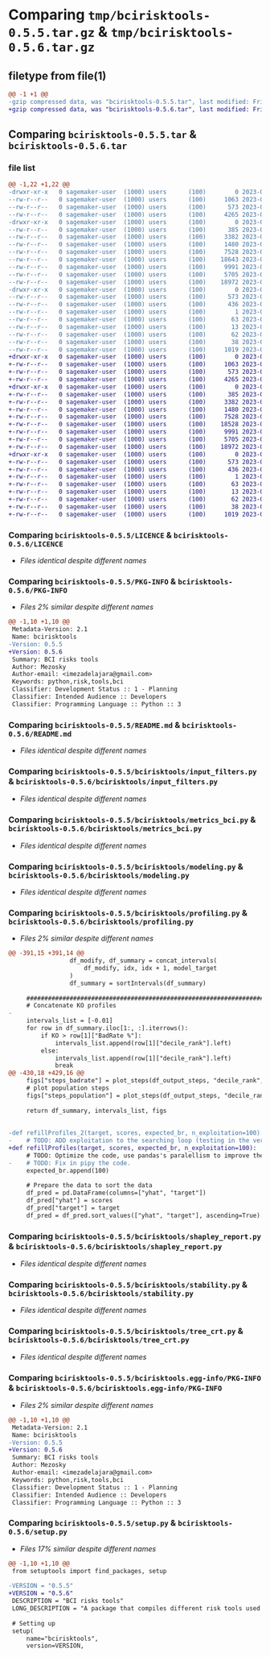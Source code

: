 # Comparing `tmp/bcirisktools-0.5.5.tar.gz` & `tmp/bcirisktools-0.5.6.tar.gz`

## filetype from file(1)

```diff
@@ -1 +1 @@
-gzip compressed data, was "bcirisktools-0.5.5.tar", last modified: Fri Aug  4 11:41:33 2023, max compression
+gzip compressed data, was "bcirisktools-0.5.6.tar", last modified: Fri Aug  4 11:50:24 2023, max compression
```

## Comparing `bcirisktools-0.5.5.tar` & `bcirisktools-0.5.6.tar`

### file list

```diff
@@ -1,22 +1,22 @@
-drwxr-xr-x   0 sagemaker-user  (1000) users      (100)        0 2023-08-04 11:41:33.812000 bcirisktools-0.5.5/
--rw-r--r--   0 sagemaker-user  (1000) users      (100)     1063 2023-07-27 13:56:43.000000 bcirisktools-0.5.5/LICENCE
--rw-r--r--   0 sagemaker-user  (1000) users      (100)      573 2023-08-04 11:41:33.806000 bcirisktools-0.5.5/PKG-INFO
--rw-r--r--   0 sagemaker-user  (1000) users      (100)     4265 2023-07-27 13:56:43.000000 bcirisktools-0.5.5/README.md
-drwxr-xr-x   0 sagemaker-user  (1000) users      (100)        0 2023-08-04 11:41:33.696000 bcirisktools-0.5.5/bcirisktools/
--rw-r--r--   0 sagemaker-user  (1000) users      (100)      385 2023-08-03 23:14:09.000000 bcirisktools-0.5.5/bcirisktools/__init__.py
--rw-r--r--   0 sagemaker-user  (1000) users      (100)     3382 2023-07-27 13:56:43.000000 bcirisktools-0.5.5/bcirisktools/input_filters.py
--rw-r--r--   0 sagemaker-user  (1000) users      (100)     1480 2023-07-27 13:56:43.000000 bcirisktools-0.5.5/bcirisktools/metrics_bci.py
--rw-r--r--   0 sagemaker-user  (1000) users      (100)     7528 2023-07-27 13:56:43.000000 bcirisktools-0.5.5/bcirisktools/modeling.py
--rw-r--r--   0 sagemaker-user  (1000) users      (100)    18643 2023-08-04 11:39:21.000000 bcirisktools-0.5.5/bcirisktools/profiling.py
--rw-r--r--   0 sagemaker-user  (1000) users      (100)     9991 2023-07-27 13:56:43.000000 bcirisktools-0.5.5/bcirisktools/shapley_report.py
--rw-r--r--   0 sagemaker-user  (1000) users      (100)     5705 2023-07-27 13:56:43.000000 bcirisktools-0.5.5/bcirisktools/stability.py
--rw-r--r--   0 sagemaker-user  (1000) users      (100)    18972 2023-07-27 13:56:43.000000 bcirisktools-0.5.5/bcirisktools/tree_crt.py
-drwxr-xr-x   0 sagemaker-user  (1000) users      (100)        0 2023-08-04 11:41:33.786000 bcirisktools-0.5.5/bcirisktools.egg-info/
--rw-r--r--   0 sagemaker-user  (1000) users      (100)      573 2023-08-04 11:41:33.000000 bcirisktools-0.5.5/bcirisktools.egg-info/PKG-INFO
--rw-r--r--   0 sagemaker-user  (1000) users      (100)      436 2023-08-04 11:41:33.000000 bcirisktools-0.5.5/bcirisktools.egg-info/SOURCES.txt
--rw-r--r--   0 sagemaker-user  (1000) users      (100)        1 2023-08-04 11:41:33.000000 bcirisktools-0.5.5/bcirisktools.egg-info/dependency_links.txt
--rw-r--r--   0 sagemaker-user  (1000) users      (100)       63 2023-08-04 11:41:33.000000 bcirisktools-0.5.5/bcirisktools.egg-info/requires.txt
--rw-r--r--   0 sagemaker-user  (1000) users      (100)       13 2023-08-04 11:41:33.000000 bcirisktools-0.5.5/bcirisktools.egg-info/top_level.txt
--rw-r--r--   0 sagemaker-user  (1000) users      (100)       62 2023-07-27 13:56:43.000000 bcirisktools-0.5.5/pyproject.toml
--rw-r--r--   0 sagemaker-user  (1000) users      (100)       38 2023-08-04 11:41:33.815000 bcirisktools-0.5.5/setup.cfg
--rw-r--r--   0 sagemaker-user  (1000) users      (100)     1019 2023-08-04 11:39:25.000000 bcirisktools-0.5.5/setup.py
+drwxr-xr-x   0 sagemaker-user  (1000) users      (100)        0 2023-08-04 11:50:24.658000 bcirisktools-0.5.6/
+-rw-r--r--   0 sagemaker-user  (1000) users      (100)     1063 2023-07-27 13:56:43.000000 bcirisktools-0.5.6/LICENCE
+-rw-r--r--   0 sagemaker-user  (1000) users      (100)      573 2023-08-04 11:50:24.651000 bcirisktools-0.5.6/PKG-INFO
+-rw-r--r--   0 sagemaker-user  (1000) users      (100)     4265 2023-07-27 13:56:43.000000 bcirisktools-0.5.6/README.md
+drwxr-xr-x   0 sagemaker-user  (1000) users      (100)        0 2023-08-04 11:50:24.552000 bcirisktools-0.5.6/bcirisktools/
+-rw-r--r--   0 sagemaker-user  (1000) users      (100)      385 2023-08-03 23:14:09.000000 bcirisktools-0.5.6/bcirisktools/__init__.py
+-rw-r--r--   0 sagemaker-user  (1000) users      (100)     3382 2023-07-27 13:56:43.000000 bcirisktools-0.5.6/bcirisktools/input_filters.py
+-rw-r--r--   0 sagemaker-user  (1000) users      (100)     1480 2023-07-27 13:56:43.000000 bcirisktools-0.5.6/bcirisktools/metrics_bci.py
+-rw-r--r--   0 sagemaker-user  (1000) users      (100)     7528 2023-07-27 13:56:43.000000 bcirisktools-0.5.6/bcirisktools/modeling.py
+-rw-r--r--   0 sagemaker-user  (1000) users      (100)    18528 2023-08-04 11:49:38.000000 bcirisktools-0.5.6/bcirisktools/profiling.py
+-rw-r--r--   0 sagemaker-user  (1000) users      (100)     9991 2023-07-27 13:56:43.000000 bcirisktools-0.5.6/bcirisktools/shapley_report.py
+-rw-r--r--   0 sagemaker-user  (1000) users      (100)     5705 2023-07-27 13:56:43.000000 bcirisktools-0.5.6/bcirisktools/stability.py
+-rw-r--r--   0 sagemaker-user  (1000) users      (100)    18972 2023-07-27 13:56:43.000000 bcirisktools-0.5.6/bcirisktools/tree_crt.py
+drwxr-xr-x   0 sagemaker-user  (1000) users      (100)        0 2023-08-04 11:50:24.634000 bcirisktools-0.5.6/bcirisktools.egg-info/
+-rw-r--r--   0 sagemaker-user  (1000) users      (100)      573 2023-08-04 11:50:24.000000 bcirisktools-0.5.6/bcirisktools.egg-info/PKG-INFO
+-rw-r--r--   0 sagemaker-user  (1000) users      (100)      436 2023-08-04 11:50:24.000000 bcirisktools-0.5.6/bcirisktools.egg-info/SOURCES.txt
+-rw-r--r--   0 sagemaker-user  (1000) users      (100)        1 2023-08-04 11:50:24.000000 bcirisktools-0.5.6/bcirisktools.egg-info/dependency_links.txt
+-rw-r--r--   0 sagemaker-user  (1000) users      (100)       63 2023-08-04 11:50:24.000000 bcirisktools-0.5.6/bcirisktools.egg-info/requires.txt
+-rw-r--r--   0 sagemaker-user  (1000) users      (100)       13 2023-08-04 11:50:24.000000 bcirisktools-0.5.6/bcirisktools.egg-info/top_level.txt
+-rw-r--r--   0 sagemaker-user  (1000) users      (100)       62 2023-07-27 13:56:43.000000 bcirisktools-0.5.6/pyproject.toml
+-rw-r--r--   0 sagemaker-user  (1000) users      (100)       38 2023-08-04 11:50:24.661000 bcirisktools-0.5.6/setup.cfg
+-rw-r--r--   0 sagemaker-user  (1000) users      (100)     1019 2023-08-04 11:50:17.000000 bcirisktools-0.5.6/setup.py
```

### Comparing `bcirisktools-0.5.5/LICENCE` & `bcirisktools-0.5.6/LICENCE`

 * *Files identical despite different names*

### Comparing `bcirisktools-0.5.5/PKG-INFO` & `bcirisktools-0.5.6/PKG-INFO`

 * *Files 2% similar despite different names*

```diff
@@ -1,10 +1,10 @@
 Metadata-Version: 2.1
 Name: bcirisktools
-Version: 0.5.5
+Version: 0.5.6
 Summary: BCI risks tools
 Author: Mezosky
 Author-email: <imezadelajara@gmail.com>
 Keywords: python,risk,tools,bci
 Classifier: Development Status :: 1 - Planning
 Classifier: Intended Audience :: Developers
 Classifier: Programming Language :: Python :: 3
```

### Comparing `bcirisktools-0.5.5/README.md` & `bcirisktools-0.5.6/README.md`

 * *Files identical despite different names*

### Comparing `bcirisktools-0.5.5/bcirisktools/input_filters.py` & `bcirisktools-0.5.6/bcirisktools/input_filters.py`

 * *Files identical despite different names*

### Comparing `bcirisktools-0.5.5/bcirisktools/metrics_bci.py` & `bcirisktools-0.5.6/bcirisktools/metrics_bci.py`

 * *Files identical despite different names*

### Comparing `bcirisktools-0.5.5/bcirisktools/modeling.py` & `bcirisktools-0.5.6/bcirisktools/modeling.py`

 * *Files identical despite different names*

### Comparing `bcirisktools-0.5.5/bcirisktools/profiling.py` & `bcirisktools-0.5.6/bcirisktools/profiling.py`

 * *Files 2% similar despite different names*

```diff
@@ -391,15 +391,14 @@
                 df_modify, df_summary = concat_intervals(
                     df_modify, idx, idx + 1, model_target
                 )
                 df_summary = sortIntervals(df_summary)
 
     #############################################################################################
     # Concatenate KO profiles
-
     intervals_list = [-0.01]
     for row in df_summary.iloc[1:, :].iterrows():
         if KO > row[1]["BadRate %"]:
             intervals_list.append(row[1]["decile_rank"].left)
         else:
             intervals_list.append(row[1]["decile_rank"].left)
             break
@@ -430,18 +429,16 @@
     figs["steps_badrate"] = plot_steps(df_output_steps, "decile_rank", "BadRate %")
     # plot population steps
     figs["steps_population"] = plot_steps(df_output_steps, "decile_rank", "count")
 
     return df_summary, intervals_list, figs
 
 
-def refillProfiles_2(target, scores, expected_br, n_exploitation=100):
-    # TODO: ADD exploitation to the searching loop (testing in the version 2)
+def refillProfiles(target, scores, expected_br, n_exploitation=100):
     # TODO: Optimize the code, use pandas's paralellism to improve the execution time
-    # TODO: Fix in pipy the code.
     expected_br.append(100)
 
     # Prepare the data to sort the data
     df_pred = pd.DataFrame(columns=["yhat", "target"])
     df_pred["yhat"] = scores
     df_pred["target"] = target
     df_pred = df_pred.sort_values(["yhat", "target"], ascending=True).reset_index(
```

### Comparing `bcirisktools-0.5.5/bcirisktools/shapley_report.py` & `bcirisktools-0.5.6/bcirisktools/shapley_report.py`

 * *Files identical despite different names*

### Comparing `bcirisktools-0.5.5/bcirisktools/stability.py` & `bcirisktools-0.5.6/bcirisktools/stability.py`

 * *Files identical despite different names*

### Comparing `bcirisktools-0.5.5/bcirisktools/tree_crt.py` & `bcirisktools-0.5.6/bcirisktools/tree_crt.py`

 * *Files identical despite different names*

### Comparing `bcirisktools-0.5.5/bcirisktools.egg-info/PKG-INFO` & `bcirisktools-0.5.6/bcirisktools.egg-info/PKG-INFO`

 * *Files 2% similar despite different names*

```diff
@@ -1,10 +1,10 @@
 Metadata-Version: 2.1
 Name: bcirisktools
-Version: 0.5.5
+Version: 0.5.6
 Summary: BCI risks tools
 Author: Mezosky
 Author-email: <imezadelajara@gmail.com>
 Keywords: python,risk,tools,bci
 Classifier: Development Status :: 1 - Planning
 Classifier: Intended Audience :: Developers
 Classifier: Programming Language :: Python :: 3
```

### Comparing `bcirisktools-0.5.5/setup.py` & `bcirisktools-0.5.6/setup.py`

 * *Files 17% similar despite different names*

```diff
@@ -1,10 +1,10 @@
 from setuptools import find_packages, setup
 
-VERSION = "0.5.5"
+VERSION = "0.5.6"
 DESCRIPTION = "BCI risks tools"
 LONG_DESCRIPTION = "A package that compiles different risk tools used by BCI bank."
 
 # Setting up
 setup(
     name="bcirisktools",
     version=VERSION,
```

